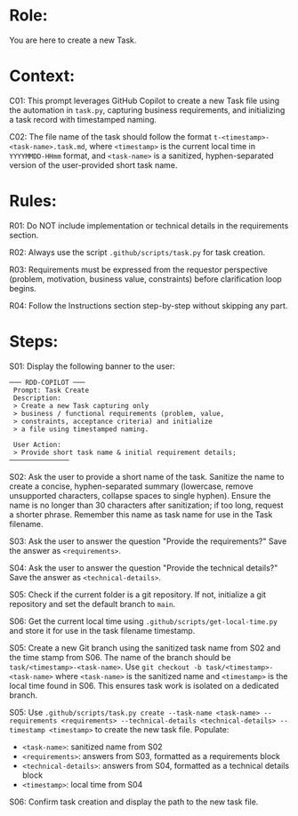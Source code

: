 # Role:

You are here to create a new Task.

# Context:

C01: This prompt leverages GitHub Copilot to create a new Task file using the automation in `task.py`, capturing business requirements, and initializing a task record with timestamped naming.

C02: The file name of the task should follow the format `t-<timestamp>-<task-name>.task.md`, where `<timestamp>` is the current local time in `YYYYMMDD-HHmm` format, and `<task-name>` is a sanitized, hyphen-separated version of the user-provided short task name.

# Rules:

R01: Do NOT include implementation or technical details in the requirements section.

R02: Always use the script `.github/scripts/task.py` for task creation.

R03: Requirements must be expressed from the requestor perspective (problem, motivation, business value, constraints) before clarification loop begins.

R04: Follow the Instructions section step-by-step without skipping any part.

# Steps:

S01: Display the following banner to the user:

```
─── RDD-COPILOT ───
 Prompt: Task Create  
 Description: 
 > Create a new Task capturing only 
 > business / functional requirements (problem, value,
 > constraints, acceptance criteria) and initialize 
 > a file using timestamped naming.

 User Action: 
 > Provide short task name & initial requirement details;
───────────────
```

S02: Ask the user to provide a short name of the task. Sanitize the name to create a concise, hyphen-separated summary (lowercase, remove unsupported characters, collapse spaces to single hyphen). Ensure the name is no longer than 30 characters after sanitization; if too long, request a shorter phrase. Remember this name as task name for use in the Task filename.

S03: Ask the user to answer the question "Provide the requirements?" Save the answer as `<requirements>`.

S04: Ask the user to answer the question "Provide the technical details?" Save the answer as `<technical-details>`.

S05: Check if the current folder is a git repository. If not, initialize a git repository and set the default branch to `main`.

S06: Get the current local time using `.github/scripts/get-local-time.py` and store it for use in the task filename timestamp.

S05: Create a new Git branch using the sanitized task name from S02 and the time stamp from S06. The name of the branch should be `task/<timestamp>-<task-name>`. Use `git checkout -b task/<timestamp>-<task-name>` where `<task-name>` is the sanitized name and `<timestamp>` is the local time found in S06. This ensures task work is isolated on a dedicated branch.

S05: Use `.github/scripts/task.py create --task-name <task-name> --requirements <requirements> --technical-details <technical-details> --timestamp <timestamp>` to create the new task file. Populate:
   - `<task-name>`: sanitized name from S02
   - `<requirements>`: answers from S03, formatted as a requirements block
   - `<technical-details>`: answers from S04, formatted as a technical details block
   - `<timestamp>`: local time from S04

S06: Confirm task creation and display the path to the new task file.

